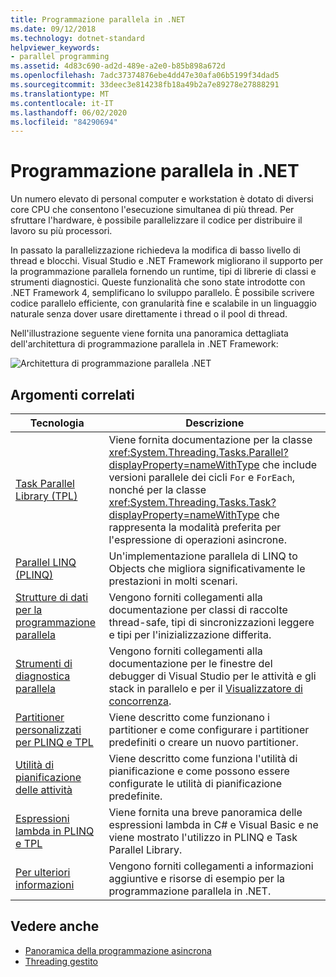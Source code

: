 ```yaml
---
title: Programmazione parallela in .NET
ms.date: 09/12/2018
ms.technology: dotnet-standard
helpviewer_keywords:
- parallel programming
ms.assetid: 4d83c690-ad2d-489e-a2e0-b85b898a672d
ms.openlocfilehash: 7adc37374876ebe4dd47e30afa06b5199f34dad5
ms.sourcegitcommit: 33deec3e814238fb18a49b2a7e89278e27888291
ms.translationtype: MT
ms.contentlocale: it-IT
ms.lasthandoff: 06/02/2020
ms.locfileid: "84290694"
---
```

# <a name="parallel-programming-in-net"></a>Programmazione parallela in .NET

Un numero elevato di personal computer e workstation è dotato di diversi core CPU che consentono l'esecuzione simultanea di più thread. Per sfruttare l'hardware, è possibile parallelizzare il codice per distribuire il lavoro su più processori.

In passato la parallelizzazione richiedeva la modifica di basso livello di thread e blocchi. Visual Studio e .NET Framework migliorano il supporto per la programmazione parallela fornendo un runtime, tipi di librerie di classi e strumenti diagnostici. Queste funzionalità che sono state introdotte con .NET Framework 4, semplificano lo sviluppo parallelo. È possibile scrivere codice parallelo efficiente, con granularità fine e scalabile in un linguaggio naturale senza dover usare direttamente i thread o il pool di thread.

Nell'illustrazione seguente viene fornita una panoramica dettagliata dell'architettura di programmazione parallela in .NET Framework:

![Architettura di programmazione parallela .NET](./media/tpl-architecture.png)

## <a name="related-topics"></a>Argomenti correlati

|Tecnologia|Descrizione|
|----------------|-----------------|
|[Task Parallel Library (TPL)](task-parallel-library-tpl.md)|Viene fornita documentazione per la classe <xref:System.Threading.Tasks.Parallel?displayProperty=nameWithType> che include versioni parallele dei cicli `For` e `ForEach`, nonché per la classe <xref:System.Threading.Tasks.Task?displayProperty=nameWithType> che rappresenta la modalità preferita per l'espressione di operazioni asincrone.|
|[Parallel LINQ (PLINQ)](introduction-to-plinq.md)|Un'implementazione parallela di LINQ to Objects che migliora significativamente le prestazioni in molti scenari.|
|[Strutture di dati per la programmazione parallela](data-structures-for-parallel-programming.md)|Vengono forniti collegamenti alla documentazione per classi di raccolte thread-safe, tipi di sincronizzazioni leggere e tipi per l'inizializzazione differita.|
|[Strumenti di diagnostica parallela](parallel-diagnostic-tools.md)|Vengono forniti collegamenti alla documentazione per le finestre del debugger di Visual Studio per le attività e gli stack in parallelo e per il [Visualizzatore di concorrenza](/visualstudio/profiling/concurrency-visualizer).|
|[Partitioner personalizzati per PLINQ e TPL](custom-partitioners-for-plinq-and-tpl.md)|Viene descritto come funzionano i partitioner e come configurare i partitioner predefiniti o creare un nuovo partitioner.|
|[Utilità di pianificazione delle attività](xref:System.Threading.Tasks.TaskScheduler)|Viene descritto come funziona l'utilità di pianificazione e come possono essere configurate le utilità di pianificazione predefinite.|
|[Espressioni lambda in PLINQ e TPL](lambda-expressions-in-plinq-and-tpl.md)|Viene fornita una breve panoramica delle espressioni lambda in C# e Visual Basic e ne viene mostrato l'utilizzo in PLINQ e Task Parallel Library.|
|[Per ulteriori informazioni](for-further-reading-parallel-programming.md)|Vengono forniti collegamenti a informazioni aggiuntive e risorse di esempio per la programmazione parallela in .NET.|

## <a name="see-also"></a>Vedere anche

- [Panoramica della programmazione asincrona](../async.md)
- [Threading gestito](../threading/index.md)
